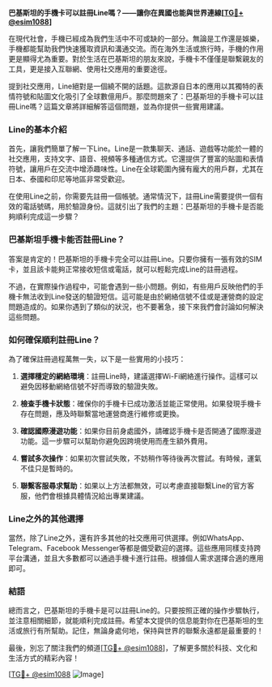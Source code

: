 **巴基斯坦的手機卡可以註冊Line嗎？——讓你在異國也能與世界連線[[TG💪+ @esim1088](https://t.me/s/esim1088)]**

在現代社會，手機已經成為我們生活中不可或缺的一部分。無論是工作還是娛樂，手機都能幫助我們快速獲取資訊和溝通交流。而在海外生活或旅行時，手機的作用更是顯得尤為重要。對於生活在巴基斯坦的朋友來說，手機卡不僅僅是聯繫親友的工具，更是接入互聯網、使用社交應用的重要途徑。

提到社交應用，Line絕對是一個繞不開的話題。這款源自日本的應用以其獨特的表情符號和貼圖文化吸引了全球數億用戶。那麼問題來了：巴基斯坦的手機卡可以註冊Line嗎？這篇文章將詳細解答這個問題，並為你提供一些實用建議。

### Line的基本介紹

首先，讓我們簡單了解一下Line。Line是一款集聊天、通話、遊戲等功能於一體的社交應用，支持文字、語音、視頻等多種通信方式。它還提供了豐富的貼圖和表情符號，讓用戶在交流中增添趣味性。Line在全球範圍內擁有龐大的用戶群，尤其在日本、泰國和印尼等地區非常受歡迎。

在使用Line之前，你需要先註冊一個帳號。通常情況下，註冊Line需要提供一個有效的電話號碼，用於驗證身份。這就引出了我們的主題：巴基斯坦的手機卡是否能夠順利完成這一步驟？

### 巴基斯坦手機卡能否註冊Line？

答案是肯定的！巴基斯坦的手機卡完全可以註冊Line。只要你擁有一張有效的SIM卡，並且該卡能夠正常接收短信或電話，就可以輕鬆完成Line的註冊過程。

不過，在實際操作過程中，可能會遇到一些小問題。例如，有些用戶反映他們的手機卡無法收到Line發送的驗證短信。這可能是由於網絡信號不佳或是運營商的設定問題造成的。如果你遇到了類似的狀況，也不要著急，接下來我們會討論如何解決這些問題。

### 如何確保順利註冊Line？

為了確保註冊過程萬無一失，以下是一些實用的小技巧：

1. **選擇穩定的網絡環境**：註冊Line時，建議選擇Wi-Fi網絡進行操作。這樣可以避免因移動網絡信號不好而導致的驗證失敗。

2. **檢查手機卡狀態**：確保你的手機卡已成功激活並能正常使用。如果發現手機卡存在問題，應及時聯繫當地運營商進行維修或更換。

3. **確認國際漫遊功能**：如果你目前身處國外，請確認手機卡是否開通了國際漫遊功能。這一步驟可以幫助你避免因跨境使用而產生額外費用。

4. **嘗試多次操作**：如果初次嘗試失敗，不妨稍作等待後再次嘗試。有時候，運氣不佳只是暫時的。

5. **聯繫客服尋求幫助**：如果以上方法都無效，可以考慮直接聯繫Line的官方客服，他們會根據具體情況給出專業建議。

### Line之外的其他選擇

當然，除了Line之外，還有許多其他的社交應用可供選擇。例如WhatsApp、Telegram、Facebook Messenger等都是備受歡迎的選擇。這些應用同樣支持跨平台溝通，並且大多數都可以通過手機卡進行註冊。根據個人需求選擇合適的應用即可。

### 結語

總而言之，巴基斯坦的手機卡是可以註冊Line的。只要按照正確的操作步驟執行，並注意相關細節，就能順利完成註冊。希望本文提供的信息能對你在巴基斯坦的生活或旅行有所幫助。記住，無論身處何地，保持與世界的聯繫永遠都是最重要的！

最後，別忘了關注我們的頻道[[TG💪+ @esim1088](https://t.me/s/esim1088)]，了解更多關於科技、文化和生活方式的精彩內容！

[[TG💪+ @esim1088](https://t.me/s/esim1088) ![Image](https://i.postimg.cc/4NQfJmqS/Snipaste-2025-05-13-00-14-12.png)]